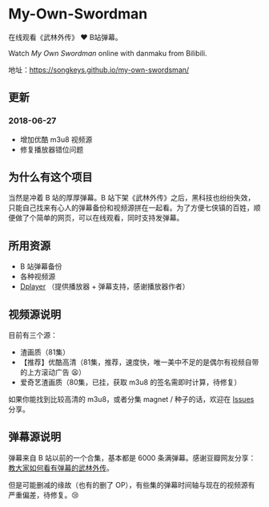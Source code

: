 # My-Own-Swordman

在线观看《武林外传》 ❤️  B站弹幕。

Watch *My Own Swordman* online with danmaku from Bilibili.

地址：<https://songkeys.github.io/my-own-swordsman/>

## 更新

### 2018-06-27

- 增加优酷 m3u8 视频源
- 修复播放器错位问题

## 为什么有这个项目

当然是冲着 B 站的厚厚弹幕。B 站下架《武林外传》之后，黑科技也纷纷失效，只能自己找来有心人的弹幕备份和视频源拼在一起看。为了方便七侠镇的百姓，顺便做了个简单的网页，可以在线观看，同时支持发弹幕。

## 所用资源

- B 站弹幕备份
- 各种视频源
- [Dplayer](http://dplayer.js.org/) （提供播放器 + 弹幕支持，感谢播放器作者）

## 视频源说明

目前有三个源：

- 渣画质（81集）
- 【推荐】优酷高清（81集，推荐，速度快，唯一美中不足的是偶尔有视频自带的上方滚动广告 😫）
- 爱奇艺渣画质（80集，已挂，获取 m3u8 的签名需即时计算，待修复）

如果你能找到比较高清的 m3u8，或者分集 magnet / 种子的话，欢迎在 [Issues](https://github.com/Songkeys/my-own-swordsman/issues) 分享。

## 弹幕源说明

弹幕来自 B 站以前的一个合集，基本都是 6000 条满弹幕。感谢豆瓣网友分享：[教大家如何看有弹幕的武林外传](https://www.douban.com/group/topic/102433010/)。

但是可能删减的缘故（也有的删了 OP），有些集的弹幕时间轴与现在的视频源有严重偏差，待修复。😢

